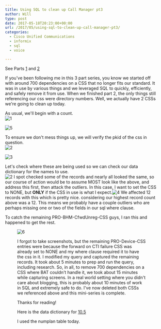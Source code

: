 ```yaml
---
title: Using SQL to clean up Call Manager pt3
author: Will
type: post
date: 2017-05-18T20:23:00+00:00
url: /2017/05/using-sql-to-clean-up-call-manager-pt3/
categories:
  - Cisco Unified Communications
  - informix
  - sql
  - voice

---
```

See Parts&nbsp;[1][1]&nbsp;and&nbsp;[2][2]

If you've been following me in this 3 part series, you know we started off with around 700 dependencies on a CSS that no longer fits our standard. It was in use by various things and we leveraged SQL to quickly, efficiently, and safely remove it from use. When we finished part 2, the only things still referencing our css were directory numbers. Well, we actually have 2 CSSs we're going to clean up today.

As usual, we'll begin with a count.  
![1](/posts/using-sql-to-clean-up-call-manager-pt3/1.PNG)

![5](/posts/using-sql-to-clean-up-call-manager-pt3/5.PNG)

To ensure we don't mess things up, we will verify the pkid of the css in question.  
![2](https://blog.longoconsulting.us/images/sql_device/2.PNG)

![3](/posts/using-sql-to-clean-up-call-manager-pt3/3.PNG)

Let's check where these are being used so we can check our data dictionary for the names to use.  
![2](/posts/using-sql-to-clean-up-call-manager-pt3/2.PNG)
I spot checked some of the records and nearly all looked the same, so our course of action would be to assume MOST look like the above, and address this first, then attack the outliers. In this case, I want to set the CSS to NONE, but&nbsp;**ONLY** if the CSS in use is what I expect.![4](/posts/using-sql-to-clean-up-call-manager-pt3/4.png) 
We affected 12 records with this which is pretty nice. considering our highest record count above was a 12. This means we probably have a couple outliers who are perhaps missing one or two of the fields in our sql where clause.

To catch the remaining PRO-BHM-CfwdUnreg-CSS guys, I ran this and happened to get the rest.<figure class="wp-block-image">

![6](/posts/using-sql-to-clean-up-call-manager-pt3/6.png)

I forgot to take screenshots, but the remaining PRO-Device-CSS entries were because the forward on CTI failure CSS was already set to NONE and my where clause required it to have the css in it. I modified my query and captured the remaining records. It took about 5 minutes to prep and run the query, including research. So, in all, to remove 700 dependencies on a CSS where BAT couldn't handle it, we took about 15 minutes while capturing screens. In a real world setting where you didn't care about blogging, this is probably about 10 minutes of work in SQL and extremely safe to do. I've now deleted both CSSs we referenced above and this mini-series is complete.

Thanks for reading!

Here is the data dictionary for [10.5](https://developer.cisco.com/media/UCM10.5DataDictionary/UCM10.5DataDictionary.htm)

I used the numplan table today.

 [1]: /2017/04/using-sql-to-clean-up-call-manager-pt1/
 [2]: /2017/05/using-sql-to-clean-up-call-manager-pt2/
 [3]: /posts/using-sql-to-clean-up-call-manager-pt3/5.PNG
 [4]: /posts/using-sql-to-clean-up-call-manager-pt3/6.png